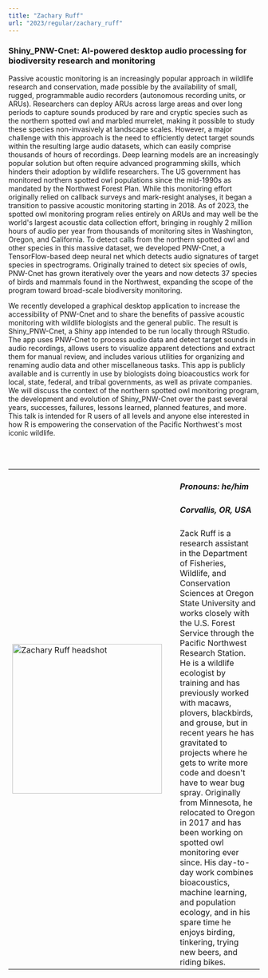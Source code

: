 ```yaml
---
title: "Zachary Ruff"
url: "2023/regular/zachary_ruff"
---
```


### Shiny_PNW-Cnet: AI-powered desktop audio processing for biodiversity research and monitoring

Passive acoustic monitoring is an increasingly popular approach in wildlife research and conservation, made possible by the availability of small, rugged, programmable audio recorders (autonomous recording units, or ARUs). Researchers can deploy ARUs across large areas and over long periods to capture sounds produced by rare and cryptic species such as the northern spotted owl and marbled murrelet, making it possible to study these species non-invasively at landscape scales. However, a major challenge with this approach is the need to efficiently detect target sounds within the resulting large audio datasets, which can easily comprise thousands of hours of recordings. Deep learning models are an increasingly popular solution but often require advanced programming skills, which hinders their adoption by wildlife researchers.
The US government has monitored northern spotted owl populations since the mid-1990s as mandated by the Northwest Forest Plan. While this monitoring effort originally relied on callback surveys and mark-resight analyses, it began a transition to passive acoustic monitoring starting in 2018. As of 2023, the spotted owl monitoring program relies entirely on ARUs and may well be the world's largest acoustic data collection effort, bringing in roughly 2 million hours of audio per year from thousands of monitoring sites in Washington, Oregon, and California. To detect calls from the northern spotted owl and other species in this massive dataset, we developed PNW-Cnet, a TensorFlow-based deep neural net which detects audio signatures of target species in spectrograms. Originally trained to detect six species of owls, PNW-Cnet has grown iteratively over the years and now detects 37 species of birds and mammals found in the Northwest, expanding the scope of the program toward broad-scale biodiversity monitoring.

We recently developed a graphical desktop application to increase the accessibility of PNW-Cnet and to share the benefits of passive acoustic monitoring with wildlife biologists and the general public. The result is Shiny_PNW-Cnet, a Shiny app intended to be run locally through RStudio. The app uses PNW-Cnet to process audio data and detect target sounds in audio recordings, allows users to visualize apparent detections and extract them for manual review, and includes various utilities for organizing and renaming audio data and other miscellaneous tasks. This app is publicly available and is currently in use by biologists doing bioacoustics work for local, state, federal, and tribal governments, as well as private companies. We will discuss the context of the northern spotted owl monitoring program, the development and evolution of Shiny_PNW-Cnet over the past several years, successes, failures, lessons learned, planned features, and more. This talk is intended for R users of all levels and anyone else interested in how R is empowering the conservation of the Pacific Northwest's most iconic wildlife.

<br><br>

<table>
  <tr><td><img width="300px" style="float: left; padding: 0px 20px 0px 0px;" 
           src="../../../../img/speakers/speakers_2023/zachary_ruff.jpg" alt="Zachary Ruff headshot"></td>
  <td>
      <h5>Pronouns: he/him</h5>
      <h5>Corvallis, OR, USA</h5>
      Zack Ruff is a research assistant in the Department of Fisheries, Wildlife, and Conservation Sciences at Oregon State University and works closely with the U.S. Forest Service through the Pacific Northwest Research Station. He is a wildlife ecologist by training and has previously worked with macaws, plovers, blackbirds, and grouse, but in recent years he has gravitated to projects where he gets to write more code and doesn't have to wear bug spray. Originally from Minnesota, he relocated to Oregon in 2017 and has been working on spotted owl monitoring ever since. His day-to-day work combines bioacoustics, machine learning, and population ecology, and in his spare time he enjoys birding, tinkering, trying new beers, and riding bikes.
      </td></tr>

</table>


